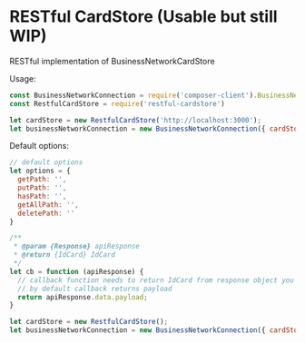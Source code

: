 # RESTful CardStore (Usable but still WIP)
RESTful implementation of BusinessNetworkCardStore

Usage: 
  ```javascript
  const BusinessNetworkConnection = require('composer-client').BusinessNetworkConnection;
  const RestfulCardStore = require('restful-cardstore')

  let cardStore = new RestfulCardStore('http://localhost:3000');
  let businessNetworkConnection = new BusinessNetworkConnection({ cardStore: cardStore });
  ```

Default options:
  ```javascript
  // default options
  let options = {
    getPath: '',
    putPath: '',
    hasPath: '',
    getAllPath: '',
    deletePath: ''
  }

  /**
   * @param {Response} apiResponse
   * @return {IdCard} IdCard
   */
  let cb = function (apiResponse) {
    // callback function needs to return IdCard from response object you get from your API
    // by default callback returns payload
    return apiResponse.data.payload;
  }

  let cardStore = new RestfulCardStore();
  let businessNetworkConnection = new BusinessNetworkConnection({ cardStore: cardStore });

  ```
